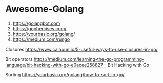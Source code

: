 # Awesome-Golang


1.  https://golangbot.com
2.  https://gophercises.com/
3.  https://yourbasic.org/golang/
4.  https://medium.com/rungo


Closures
  https://www.calhoun.io/5-useful-ways-to-use-closures-in-go/

Bit operators
  https://medium.com/learning-the-go-programming-language/bit-hacking-with-go-e0acee258827 - Bit Hacking with Go

Sorting
  https://yourbasic.org/golang/how-to-sort-in-go/

